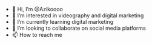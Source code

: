 - 👋 Hi, I’m @Azikoooo
- 👀 I’m interested in videography and digital marketing
- 🌱 I’m currently learning digital marketing
- 💞️ I’m looking to collaborate on social media platforms
- 📫 How to reach me 

<!---
Azikoooo/Azikoooo is a ✨ special ✨ repository because its `README.md` (this file) appears on your GitHub profile.
You can click the Preview link to take a look at your changes.
--->
